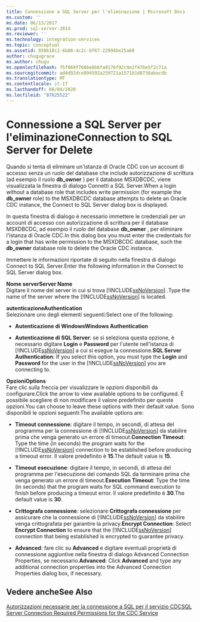 ```yaml
---
title: Connessione a SQL Server per l'eliminazione | Microsoft Docs
ms.custom: ''
ms.date: 06/13/2017
ms.prod: sql-server-2014
ms.reviewer: ''
ms.technology: integration-services
ms.topic: conceptual
ms.assetid: 030b10c2-6b88-4c2c-bf67-22994be25a60
author: chugugrace
ms.author: chugu
ms.openlocfilehash: f5f069f7686e8b6fa9176f92c9e2f47be5f2c71a
ms.sourcegitcommit: ad4d92dce894592a259721a1571b1d8736abacdb
ms.translationtype: MT
ms.contentlocale: it-IT
ms.lasthandoff: 08/04/2020
ms.locfileid: "87625522"
---
```

# <a name="connection-to-sql-server-for-delete"></a><span data-ttu-id="faff0-102">Connessione a SQL Server per l'eliminazione</span><span class="sxs-lookup"><span data-stu-id="faff0-102">Connection to SQL Server for Delete</span></span>
  <span data-ttu-id="faff0-103">Quando si tenta di eliminare un'istanza di Oracle CDC con un account di accesso senza un ruolo del database che include autorizzazione di scrittura (ad esempio il ruolo **db_owner** ) per il database MSXDBCDC, viene visualizzata la finestra di dialogo Connetti a SQL Server.</span><span class="sxs-lookup"><span data-stu-id="faff0-103">When a login without a database role that includes write permission (for example the **db_owner** role) to the MSXDBCDC database attempts to delete an Oracle CDC instance, the Connect to SQL Server dialog box is displayed.</span></span>  
  
 <span data-ttu-id="faff0-104">In questa finestra di dialogo è necessario immettere le credenziali per un account di accesso con autorizzazione di scrittura per il database MSXDBCDC, ad esempio il ruolo del database **db_owner** , per eliminare l'istanza di Oracle CDC.</span><span class="sxs-lookup"><span data-stu-id="faff0-104">In this dialog box you must enter the credentials for a login that has write permission to the MSXDBCDC database, such the **db_owner** database role to delete the Oracle CDC instance.</span></span>  
  
 <span data-ttu-id="faff0-105">Immettere le informazioni riportate di seguito nella finestra di dialogo Connect to SQL Server.</span><span class="sxs-lookup"><span data-stu-id="faff0-105">Enter the following information in the Connect to SQL Server dialog box.</span></span>  
  
 <span data-ttu-id="faff0-106">**Nome server**</span><span class="sxs-lookup"><span data-stu-id="faff0-106">**Server Name**</span></span>  
 <span data-ttu-id="faff0-107">Digitare il nome del server in cui si trova [!INCLUDE[ssNoVersion](../../includes/ssnoversion-md.md)] .</span><span class="sxs-lookup"><span data-stu-id="faff0-107">Type the name of the server where the [!INCLUDE[ssNoVersion](../../includes/ssnoversion-md.md)] is located.</span></span>  
  
 <span data-ttu-id="faff0-108">**autenticazione**</span><span class="sxs-lookup"><span data-stu-id="faff0-108">**Authentication**</span></span>  
 <span data-ttu-id="faff0-109">Selezionare uno degli elementi seguenti:</span><span class="sxs-lookup"><span data-stu-id="faff0-109">Select one of the following:</span></span>  
  
-   <span data-ttu-id="faff0-110">**Autenticazione di Windows**</span><span class="sxs-lookup"><span data-stu-id="faff0-110">**Windows Authentication**</span></span>  
  
-   <span data-ttu-id="faff0-111">**Autenticazione di SQL Server**: se si seleziona questa opzione, è necessario digitare **Login** e **Password** per l'utente nell'istanza di [!INCLUDE[ssNoVersion](../../includes/ssnoversion-md.md)] a cui si esegue la connessione.</span><span class="sxs-lookup"><span data-stu-id="faff0-111">**SQL Server Authentication**: If you select this option, you must type the **Login** and **Password** for the user in the [!INCLUDE[ssNoVersion](../../includes/ssnoversion-md.md)] you are connecting to.</span></span>  
  
 <span data-ttu-id="faff0-112">**Opzioni**</span><span class="sxs-lookup"><span data-stu-id="faff0-112">**Options**</span></span>  
 <span data-ttu-id="faff0-113">Fare clic sulla freccia per visualizzare le opzioni disponibili da configurare.</span><span class="sxs-lookup"><span data-stu-id="faff0-113">Click the arrow to view available options to be configured.</span></span> <span data-ttu-id="faff0-114">È possibile scegliere di non modificare il valore predefinito per queste opzioni.</span><span class="sxs-lookup"><span data-stu-id="faff0-114">You can choose to leave these options with their default value.</span></span> <span data-ttu-id="faff0-115">Sono disponibili le opzioni seguenti:</span><span class="sxs-lookup"><span data-stu-id="faff0-115">The available options are:</span></span>  
  
-   <span data-ttu-id="faff0-116">**Timeout connessione**: digitare il tempo, in secondi, di attesa del programma per la connessione di [!INCLUDE[ssNoVersion](../../includes/ssnoversion-md.md)] da stabilire prima che venga generato un errore di timeout.</span><span class="sxs-lookup"><span data-stu-id="faff0-116">**Connection Timeout**: Type the time (in seconds) the program waits for the [!INCLUDE[ssNoVersion](../../includes/ssnoversion-md.md)] connection to be established before producing a timeout error.</span></span> <span data-ttu-id="faff0-117">Il valore predefinito è **15**.</span><span class="sxs-lookup"><span data-stu-id="faff0-117">The default value is **15**.</span></span>  
  
-   <span data-ttu-id="faff0-118">**Timeout esecuzione**: digitare il tempo, in secondi, di attesa del programma per l'esecuzione del comando SQL da terminare prima che venga generato un errore di timeout.</span><span class="sxs-lookup"><span data-stu-id="faff0-118">**Execution Timeout**: Type the time (in seconds) that the program waits for SQL command execution to finish before producing a timeout error.</span></span> <span data-ttu-id="faff0-119">Il valore predefinito è **30**.</span><span class="sxs-lookup"><span data-stu-id="faff0-119">The default value is **30**.</span></span>  
  
-   <span data-ttu-id="faff0-120">**Crittografa connessione**: selezionare **Crittografa connessione** per assicurare che la connessione di [!INCLUDE[ssNoVersion](../../includes/ssnoversion-md.md)] da stabilire venga crittografata per garantire la privacy.</span><span class="sxs-lookup"><span data-stu-id="faff0-120">**Encrypt Connection**: Select **Encrypt Connection** to ensure that the [!INCLUDE[ssNoVersion](../../includes/ssnoversion-md.md)] connection that being established is encrypted to guarantee privacy.</span></span>  
  
-   <span data-ttu-id="faff0-121">**Advanced**: fare clic su **Advanced** e digitare eventuali proprietà di connessione aggiuntive nella finestra di dialogo Advanced Connection Properties, se necessario.</span><span class="sxs-lookup"><span data-stu-id="faff0-121">**Advanced**: Click **Advanced** and type any additional connection properties into the Advanced Connection Properties dialog box, if necessary.</span></span>  
  
## <a name="see-also"></a><span data-ttu-id="faff0-122">Vedere anche</span><span class="sxs-lookup"><span data-stu-id="faff0-122">See Also</span></span>  
 [<span data-ttu-id="faff0-123">Autorizzazioni necessarie per la connessione a SQL per il servizio CDC</span><span class="sxs-lookup"><span data-stu-id="faff0-123">SQL Server Connection Required Permissions for the CDC Service</span></span>](sql-server-connection-required-permissions-for-the-cdc-service.md)  
  
  
